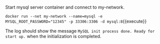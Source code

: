
Start mysql server container and connect to my-network.

`docker run --net my-network --name=mysql -e MYSQL_ROOT_PASSWORD="12345" -p 33306:3306 -d mysql:8`{{execute}}

The log should show the message `MySQL init process done. Ready for start up.`
when the initialization is completed.

 



